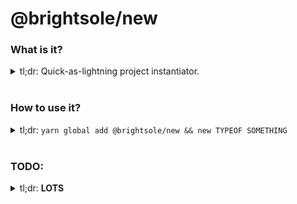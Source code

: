 # @brightsole/new

### What is it?
<details>
  <summary>
    tl;dr: Quick-as-lightning project instantiator.
  </summary>
  <br />

  I write tons of little apps in my free time. CLIs, frontends, packages, serverless projects... etc. The problem is, probably 75% of my time is taken up by dumb, mindless grind-work getting things like eslint/ava/process flow put together, and it's really hampered how quickly I can churn things out.


  So this repo is a meta-repo. It allows you to instantiate a new project, in a style I find agreeable, in mere seconds. It doesn't hide anything, it doesn't magic away anything that isn't *just completely dull as dishwater*. It's just here to let me build. **fast**.

  If there's anything in here that can be removed, it probably already has been. **But make no mistake, I'm making some choices here**. Every project uses `ava`. Every project uses reasonable `prettier`/`eslint` rules. Every project is tied to a github repo. Custom configuration at instantiation time is a luxury for when this tool is used by anyone not named `one19`, **and only then**. I will be debating optionally adding `typescript` to some things, same with `flow`. Otherwise, it'll be *super duper barebones and no frills*. Open an issue if you'd like, but a PR would be infinitely preferrable to my sanity, and yours, whomever you are. I hate this configuration shit, and this project is made to help me escape it, *please* don't drag me into more of it if you don't have to.

</details>
<br/>

### How to use it?
<details>
  <summary>
    tl;dr: <code>yarn global add @brightsole/new && new TYPEOF SOMETHING</code>
  </summary>
  <br />

  -------------

  #### CLI
  <details>
    <summary>
      tl;dr: <code>new cli [new-location-folderName] -[options]</code>
    </summary>
    <br />

  The project `new` only supports the automatic creation of one repo type at the moment: `new cli`. It takes one argument, the folderName, and tries to use that as the app name. You may also specify an alternate to override it with `-n`. More options forthcoming.

  | Arg | Longform | Description | Example |
  | :---------------: | :---------------: | :--------------- | ---------------: |
  | **\*** |  | folderName/name of the new project | `new cli <folderName>` |
  | **-n** | --pretty-name | custom internal name to override folderName | `new cli ../bingle -n 'super-bingle'` |

  -------------

  </details>

</details>
<br/>

### TODO:
<details>
<summary>tl;dr: <strong>LOTS</strong></summary>
<br />

#### CLI
1. read git username dynamically from global environment
2. option to specify git repo location in entirety
3. post-create hooks to `yarn` and `git-init`
4. properly good tests for cloner util

#### CI
1. tool for adding travis setup
2. command for telling travis to test repo
3. command for instantiating codeClimate
4. command for grabbing token for coverage upload and giving it to travis
5. tool for snyk setup
6. command for telling snyk to watch the repo

#### FRONTEND
1. project instantiation
2. create the cli tool for it

#### SERVERLESS
1. project instantiation
2. create the cli tool for it

#### GENERIC PACKAGE
1. project instantiation
2. create the cli tool for it
 
#### @brightsole/NEW
1. add it to project-status
2. generate a couple badges
3. add it to travis-ci
4. report coverage
5. report test percentage
6. report code quality
8. pre-build clean hook

</details>
<br/>